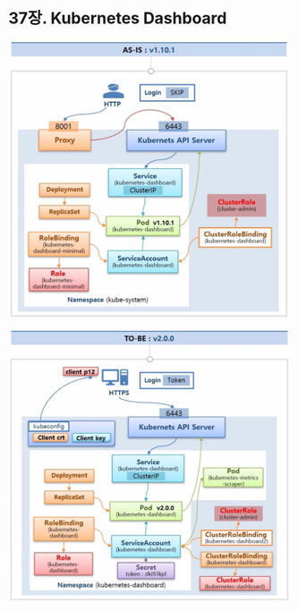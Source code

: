 # 37장. Kubernetes Dashboard

![](../../.gitbook/assets/image%20%28161%29.png)

![](../../.gitbook/assets/image%20%28169%29.png)

